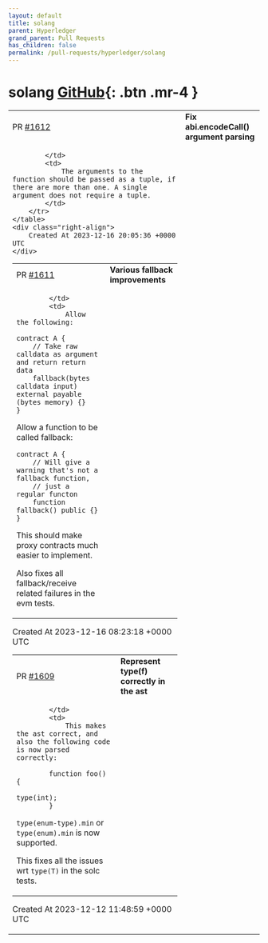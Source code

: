 ```yaml
---
layout: default
title: solang
parent: Hyperledger
grand_parent: Pull Requests
has_children: false
permalink: /pull-requests/hyperledger/solang
---
```


# solang <span class="fs-3 right-align">[GitHub](https://github.com/hyperledger/solang){: .btn .mr-4 }</span>


<div>
    <table>
        <tr>
            <td>
                PR <a href="https://github.com/hyperledger/solang/pull/1612" class=".btn">#1612</a>
            </td>
            <td>
                <b>
                    Fix abi.encodeCall() argument parsing
                </b>
            </td>
        </tr>
        <tr>
            <td>
                
            </td>
            <td>
                The arguments to the function should be passed as a tuple, if there are more than one. A single argument does not require a tuple.
            </td>
        </tr>
    </table>
    <div class="right-align">
        Created At 2023-12-16 20:05:36 +0000 UTC
    </div>
</div>

<div>
    <table>
        <tr>
            <td>
                PR <a href="https://github.com/hyperledger/solang/pull/1611" class=".btn">#1611</a>
            </td>
            <td>
                <b>
                    Various fallback improvements
                </b>
            </td>
        </tr>
        <tr>
            <td>
                
            </td>
            <td>
                Allow the following:

	contract A {
		// Take raw calldata as argument and return return data
		fallback(bytes calldata input) external payable (bytes memory) {}
	}

Allow a function to be called fallback:

	contract A {
		// Will give a warning that's not a fallback function,
		// just a regular functon
		function fallback() public {}
	}

This should make proxy contracts much easier to implement. 

Also fixes all fallback/receive related failures in the evm tests.
            </td>
        </tr>
    </table>
    <div class="right-align">
        Created At 2023-12-16 08:23:18 +0000 UTC
    </div>
</div>

<div>
    <table>
        <tr>
            <td>
                PR <a href="https://github.com/hyperledger/solang/pull/1609" class=".btn">#1609</a>
            </td>
            <td>
                <b>
                    Represent type(f) correctly in the ast
                </b>
            </td>
        </tr>
        <tr>
            <td>
                
            </td>
            <td>
                This makes the ast correct, and also the following code is now parsed correctly:
    
            function foo() {
                    type(int);
            }

 `type(enum-type).min` or `type(enum).min` is now supported. 

This fixes all the issues wrt `type(T)`  in the solc tests.
            </td>
        </tr>
    </table>
    <div class="right-align">
        Created At 2023-12-12 11:48:59 +0000 UTC
    </div>
</div>

